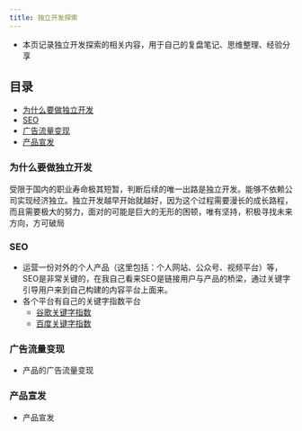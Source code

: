 ```yaml
---
title: 独立开发探索
---
```


- 本页记录独立开发探索的相关内容，用于自己的复盘笔记、思维整理、经验分享

## 目录

- [为什么要做独立开发](#为什么要做独立开发)
- [SEO](#seo)
- [广告流量变现](#广告流量变现)
- [产品宣发](#产品宣发)

### 为什么要做独立开发

受限于国内的职业寿命极其短暂，判断后续的唯一出路是独立开发。能够不依赖公司实现经济独立。独立开发越早开始就越好，因为这个过程需要漫长的成长路程，而且需要极大的努力，面对的可能是巨大的无形的困顿，唯有坚持，积极寻找未来方向，方可破局

### SEO

- 运营一份对外的个人产品（这里包括：个人网站、公众号、视频平台）等，SEO是非常关键的，在我自己看来SEO是链接用户与产品的桥梁，通过关键字引导用户来到自己构建的内容平台上面来。
- 各个平台有自己的关键字指数平台
  - [谷歌关键字指数](https://trends.google.com/trends/)
  - [百度关键字指数](https://index.baidu.com/v2/index.html#/)

### 广告流量变现

- 产品的广告流量变现

### 产品宣发

- 产品宣发
